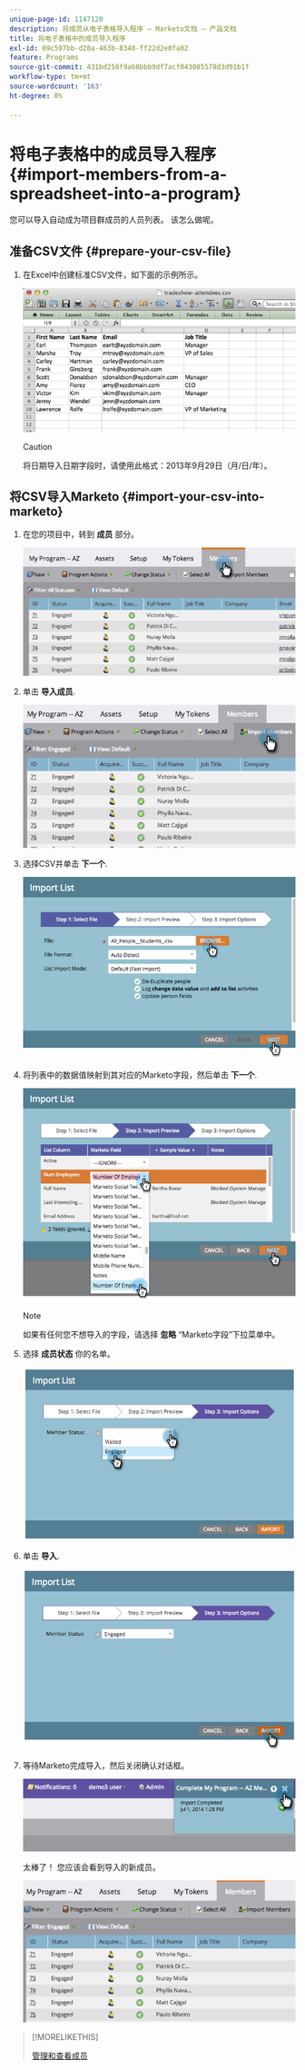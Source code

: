 ```yaml
---
unique-page-id: 1147120
description: 将成员从电子表格导入程序 — Marketo文档 — 产品文档
title: 将电子表格中的成员导入程序
exl-id: 09c597bb-d28a-463b-8340-ff22d2e0fa02
feature: Programs
source-git-commit: 431bd258f9a68bbb9df7acf043085578d3d91b1f
workflow-type: tm+mt
source-wordcount: '163'
ht-degree: 0%

---
```


# 将电子表格中的成员导入程序 {#import-members-from-a-spreadsheet-into-a-program}

您可以导入自动成为项目群成员的人员列表。 该怎么做呢。

## 准备CSV文件 {#prepare-your-csv-file}

1. 在Excel中创建标准CSV文件，如下面的示例所示。

   ![](assets/image2014-9-18-14-3a33-3a4.png)

   >[!CAUTION]
   >
   >将日期导入日期字段时，请使用此格式：2013年9月29日（月/日/年）。

## 将CSV导入Marketo {#import-your-csv-into-marketo}

1. 在您的项目中，转到 **成员** 部分。

   ![](assets/image2014-9-18-15-3a3-3a57.png)

1. 单击 **导入成员**.

   ![](assets/image2014-9-18-15-3a38-3a14.png)

1. 选择CSV并单击 **下一个**.

   ![](assets/importlist1.png)

1. 将列表中的数据值映射到其对应的Marketo字段，然后单击 **下一个**.

   ![](assets/importlist12.png)

   >[!NOTE]
   >
   >如果有任何您不想导入的字段，请选择 **忽略** “Marketo字段”下拉菜单中。

1. 选择 **成员状态** 你的名单。

   ![](assets/image2014-9-18-15-3a41-3a32.png)

1. 单击 **导入**.

   ![](assets/image2014-9-18-15-3a44-3a19.png)

1. 等待Marketo完成导入，然后关闭确认对话框。

   ![](assets/image2014-9-18-15-3a44-3a37.png)

   太棒了！ 您应该会看到导入的新成员。

   ![](assets/image2014-9-18-15-3a45-3a16.png)

>[!MORELIKETHIS]
>
>[管理和查看成员](/help/marketo/product-docs/core-marketo-concepts/programs/working-with-programs/manage-and-view-members.md)
